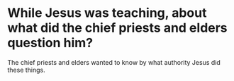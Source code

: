 # While Jesus was teaching, about what did the chief priests and elders question him?

The chief priests and elders wanted to know by what authority Jesus did these things.
